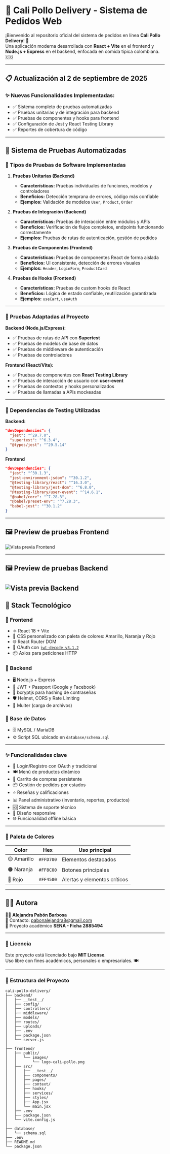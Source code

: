 # 🍗 Cali Pollo Delivery - Sistema de Pedidos Web

¡Bienvenido al repositorio oficial del sistema de pedidos en línea **Cali Pollo Delivery**! 🚀  
Una aplicación moderna desarrollada con **React + Vite** en el frontend y **Node.js + Express** en el backend, enfocada en comida típica colombiana. 🇨🇴

---

## 📋 Actualización al 2 de septiembre de 2025

### ✨ Nuevas Funcionalidades Implementadas:
- ✅ Sistema completo de pruebas automatizadas  
- ✅ Pruebas unitarias y de integración para backend  
- ✅ Pruebas de componentes y hooks para frontend  
- ✅ Configuración de Jest y React Testing Library  
- ✅ Reportes de cobertura de código  

---

## 🧪 Sistema de Pruebas Automatizadas

### 🔹 Tipos de Pruebas de Software Implementadas

1. **Pruebas Unitarias (Backend)**  
   - **Características:** Pruebas individuales de funciones, modelos y controladores  
   - **Beneficios:** Detección temprana de errores, código más confiable  
   - **Ejemplos:** Validación de modelos `User`, `Product`, `Order`  

2. **Pruebas de Integración (Backend)**  
   - **Características:** Pruebas de interacción entre módulos y APIs  
   - **Beneficios:** Verificación de flujos completos, endpoints funcionando correctamente  
   - **Ejemplos:** Pruebas de rutas de autenticación, gestión de pedidos  

3. **Pruebas de Componentes (Frontend)**  
   - **Características:** Pruebas de componentes React de forma aislada  
   - **Beneficios:** UI consistente, detección de errores visuales  
   - **Ejemplos:** `Header`, `LoginForm`, `ProductCard`  

4. **Pruebas de Hooks (Frontend)**  
   - **Características:** Pruebas de custom hooks de React  
   - **Beneficios:** Lógica de estado confiable, reutilización garantizada  
   - **Ejemplos:** `useCart`, `useAuth`  

---

### 🔹 Pruebas Adaptadas al Proyecto

**Backend (Node.js/Express):**
- ✅ Pruebas de rutas de API con **Supertest**  
- ✅ Pruebas de modelos de base de datos  
- ✅ Pruebas de middleware de autenticación  
- ✅ Pruebas de controladores  

**Frontend (React/Vite):**
- ✅ Pruebas de componentes con **React Testing Library**  
- ✅ Pruebas de interacción de usuario con **user-event**  
- ✅ Pruebas de contextos y hooks personalizados  
- ✅ Pruebas de llamadas a APIs mockeadas  

---

### 🔹 Dependencias de Testing Utilizadas

**Backend:**
```json
"devDependencies": {
  "jest": "^29.7.0",
  "supertest": "^6.3.4",
  "@types/jest": "^29.5.14"
}
```
**Frontend**
```json
"devDependencies": {
  "jest": "^30.1.3",
  "jest-environment-jsdom": "^30.1.2",
  "@testing-library/react": "^16.3.0",
  "@testing-library/jest-dom": "^6.8.0",
  "@testing-library/user-event": "^14.6.1",
  "@babel/core": "^7.28.3",
  "@babel/preset-env": "^7.28.3",
  "babel-jest": "^30.1.2"
}
```
---
## 🖼️ Preview de pruebas Frontend
>
![Vista previa Frontend](https://drive.google.com/uc?export=view&id=1qDq_zI7ikpwRzhvZORMkSPbHjV0p5bTt)

---

## 🖼️ Preview de pruebas Backend
>
![Vista previa Backend](https://drive.google.com/uc?export=view&id=1HBXU0Wj8BoWCCmlb_pkX2CJHInWD5Y9e)
---
## 🧰 Stack Tecnológico

### 🔹 Frontend
- ⚛️ React 18 + Vite
- 🎨 CSS personalizado con paleta de colores: Amarillo, Naranja y Rojo
- 🌐 React Router DOM
- 🔐 OAuth con [`jwt-decode v3.1.2`](https://cdnjs.cloudflare.com/ajax/libs/jwt-decode/3.1.2/jwt-decode.min.js)
- 📦 Axios para peticiones HTTP

### 🔹 Backend
- 🖥️ Node.js + Express
- 🔐 JWT + Passport (Google y Facebook)
- 🧂 bcryptjs para hashing de contraseñas
- 🛡️ Helmet, CORS y Rate Limiting
- 📁 Multer (carga de archivos)

### 🔹 Base de Datos
- 🗄️ MySQL / MariaDB
- ⚙️ Script SQL ubicado en `database/schema.sql`

---
### ✨ Funcionalidades clave

- 🔐 Login/Registro con OAuth y tradicional
- 🍽️ Menú de productos dinámico
- 🛒 Carrito de compras persistente
- 📦 Gestión de pedidos por estados
- ⭐ Reseñas y calificaciones
- 📊 Panel administrativo (inventario, reportes, productos)
- 🆘 Sistema de soporte técnico
- 📱 Diseño responsive
- 🌐 Funcionalidad offline básica

---

### 🎨 Paleta de Colores

| Color        | Hex        | Uso principal                  |
|--------------|------------|-------------------------------|
| 🟡 Amarillo   | `#FFD700`  | Elementos destacados           |
| 🟠 Naranja    | `#FF8C00`  | Botones principales            |
| 🔴 Rojo       | `#FF4500`  | Alertas y elementos críticos   |

---

## 🧑‍💻 Autora

👩‍💻 **Alejandra Pabón Barbosa**  
📧 Contacto: pabonalejandra8@gmail.com  
🔗 Proyecto académico **SENA - Ficha 2885494**

---

### 📝 Licencia

Este proyecto está licenciado bajo **MIT License**.  
Uso libre con fines académicos, personales o empresariales. 🍽️


---

### 📁 Estructura del Proyecto

```plaintext
cali-pollo-delivery/
├── backend/
│   ├── __test__/
│   ├── config/
│   ├── controllers/
│   ├── middleware/
│   ├── models/
│   ├── routes/
│   ├── uploads/
│   ├── .env
│   ├── package.json
│   └── server.js
│
├── frontend/
│   ├── public/
│   │   └── images/
│   │       └── logo-cali-pollo.png
│   ├── src/
│   │   ├── __test__/
│   │   ├── components/
│   │   ├── pages/
│   │   ├── context/
│   │   ├── hooks/
│   │   ├── services/
│   │   ├── styles/
│   │   ├── App.jsx
│   │   └── main.jsx
│   ├── .env
│   ├── package.json
│   └── vite.config.js
│
├── database/
│   └── schema.sql
├── .env
├── README.md
└── package.json
